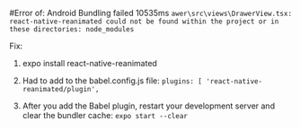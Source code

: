 #Error of: Android Bundling failed 10535ms
``awer\src\views\DrawerView.tsx: react-native-reanimated could not be found within the project or in these directories:
  node_modules``

Fix:
1. expo install react-native-reanimated
2. Had to add to the babel.config.js file: 
``plugins: [
      'react-native-reanimated/plugin',``

3. After you add the Babel plugin, restart your development server and clear the bundler cache: 
  ``expo start --clear``




